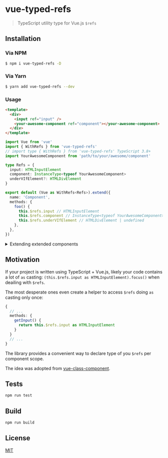 # vue-typed-refs

> TypeScript utility type for Vue.js `$refs`

## Installation

### Via NPM

```bash
$ npm i vue-typed-refs -D
```

### Via Yarn

```bash
$ yarn add vue-typed-refs --dev
```

### Usage

```html
<template>
  <div>
    <input ref="input" />
    <your-awesome-component ref="component"></your-awesome-component>
  </div>
</template>
```

```ts
import Vue from 'vue'
import { WithRefs } from 'vue-typed-refs'
// import type { WithRefs } from 'vue-typed-refs' TypeScript 3.8+
import YourAwesomeComponent from 'path/to/your/awesome/component'

type Refs = {
  input: HTMLInputElement
  component: InstanceType<typeof YourAwesomeComponent>
  underVIfElement?: HTMLDivElement
}

export default (Vue as WithRefs<Refs>).extend({
  name: 'Component',
  methods: {
    foo() {
      this.$refs.input // HTMLInputElement
      this.$refs.component // InstanceType<typeof YourAwesomeComponent>
      this.$refs.underVIfElement // HTMLDivElement | undefined
    },
  },
})
```

<details>
<summary>Extending extended components</summary>

```ts
// YourAwesomeExtendedComponent.vue
// ...

export default Vue.extend({
  // ...
  methods: {
    baz() {},
  },
  // ...
})
```

```ts
// ...
import YourAwesomeExtendedComponent from 'path/to/your/awewsome/extended/component'

export default (YourAwesomeExtendedComponent as WithRefs<
  Refs,
  typeof YourAwesomeExtendedComponent
>).extend({})
```

</details>

## Motivation

If your project is written using TypeScript + Vue.js, likely your code contains a lot of `as` casting: `(this.$refs.input as HTMLInputElement).focus()` when deailing with `$refs`.

The most desperate ones even create a helper to access `$refs` doing `as` casting only once:

```ts
{
  // ...
  methods: {
    getInput() {
      return this.$refs.input as HTMLInputElement
    }
  }
  // ...
}
```

The library provides a convenient way to declare type of you `$refs` per component scope.

The idea was adopted from [vue-class-component](https://class-component.vuejs.org/guide/refs-type-extension.html).

## Tests

```bash
npm run test
```

## Build

```bash
npm run build
```

## License

[MIT](http://opensource.org/licenses/MIT)
